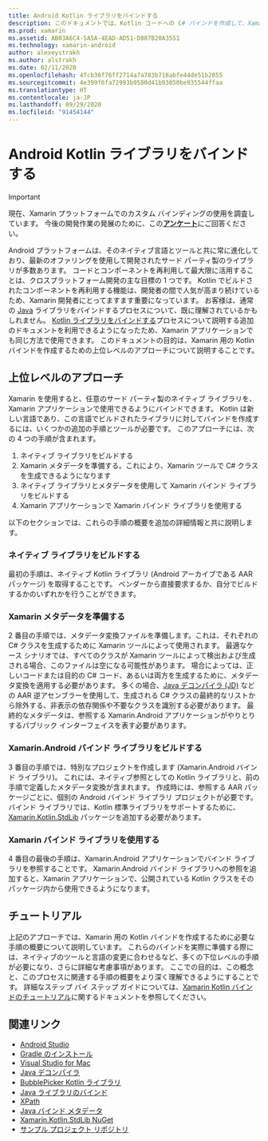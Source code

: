 ```yaml
---
title: Android Kotlin ライブラリをバインドする
description: このドキュメントでは、Kotlin コードへの C# バインドを作成して、Xamarin.Android アプリケーションでネイティブ ライブラリを使用できるようにする方法について説明します。
ms.prod: xamarin
ms.assetid: AB03A6C4-5A5A-4EAD-AD51-D887B20A3551
ms.technology: xamarin-android
author: alexeystrakh
ms.author: alstrakh
ms.date: 02/11/2020
ms.openlocfilehash: 4fcb36f76ff2714a7a783b716abfe44de51b2855
ms.sourcegitcommit: 4e399f6fa72993b9580d41b93050be935544ffaa
ms.translationtype: HT
ms.contentlocale: ja-JP
ms.lasthandoff: 09/29/2020
ms.locfileid: "91454144"
---
```

# <a name="bind-android-kotlin-libraries"></a>Android Kotlin ライブラリをバインドする

> [!IMPORTANT]
> 現在、Xamarin プラットフォームでのカスタム バインディングの使用を調査しています。 今後の開発作業の発展のために、この[**アンケート**](https://www.surveymonkey.com/r/KKBHNLT)にご回答ください。

Android プラットフォームは、そのネイティブ言語とツールと共に常に進化しており、最新のオファリングを使用して開発されたサード パーティ製のライブラリが多数あります。 コードとコンポーネントを再利用して最大限に活用することは、クロスプラットフォーム開発の主な目標の 1 つです。 Kotlin でビルドされたコンポーネントを再利用する機能は、開発者の間で人気が高まり続けているため、Xamarin 開発者にとってますます重要になっています。 お客様は、通常の [Java](../binding-java-library/index.md) ライブラリをバインドするプロセスについて、既に理解されているかもしれません。 [Kotlin ライブラリをバインドする](walkthrough.md)プロセスについて説明する追加のドキュメントを利用できるようになったため、Xamarin アプリケーションでも同じ方法で使用できます。 このドキュメントの目的は、Xamarin 用の Kotlin バインドを作成するための上位レベルのアプローチについて説明することです。

## <a name="high-level-approach"></a>上位レベルのアプローチ

Xamarin を使用すると、任意のサード パーティ製のネイティブ ライブラリを、Xamarin アプリケーションで使用できるようにバインドできます。 Kotlin は新しい言語であり、この言語でビルドされたライブラリに対してバインドを作成するには、いくつかの追加の手順とツールが必要です。 このアプローチには、次の 4 つの手順が含まれます。

1. ネイティブ ライブラリをビルドする
1. Xamarin メタデータを準備する。これにより、Xamarin ツールで C# クラスを生成できるようになります
1. ネイティブ ライブラリとメタデータを使用して Xamarin バインド ライブラリをビルドする
1. Xamarin アプリケーションで Xamarin バインド ライブラリを使用する

以下のセクションでは、これらの手順の概要を追加の詳細情報と共に説明します。

### <a name="build-the-native-library"></a>ネイティブ ライブラリをビルドする

最初の手順は、ネイティブ Kotlin ライブラリ (Android アーカイブである AAR パッケージ) を取得することです。 ベンダーから直接要求するか、自分でビルドするかのいずれかを行うことができます。

### <a name="prepare-the-xamarin-metadata"></a>Xamarin メタデータを準備する

2 番目の手順では、メタデータ変換ファイルを準備します。これは、それぞれの C# クラスを生成するために Xamarin ツールによって使用されます。 最適なケース シナリオでは、すべてのクラスが Xamarin ツールによって検出および生成される場合、このファイルは空になる可能性があります。 場合によっては、正しいコードまたは目的の C# コード、あるいは両方を生成するために、メタデータ変換を適用する必要があります。 多くの場合、[Java デコンパイラ (JD)](http://java-decompiler.github.io/) などの AAR 逆アセンブラーを使用して、生成される C# クラスの最終的なリストから除外する、非表示の依存関係や不要なクラスを識別する必要があります。 最終的なメタデータは、参照する Xamarin.Android アプリケーションがやりとりするパブリック インターフェイスを表す必要があります。

### <a name="build-a-xamarinandroid-binding-library"></a>Xamarin.Android バインド ライブラリをビルドする

3 番目の手順では、特別なプロジェクトを作成します (Xamarin.Android バインド ライブラリ)。 これには、ネイティブ参照としての Kotlin ライブラリと、前の手順で定義したメタデータ変換が含まれます。 作成時には、参照する AAR パッケージごとに、個別の Android バインド ライブラリ プロジェクトが必要です。 バインド ライブラリでは、Kotlin 標準ライブラリをサポートするために、[Xamarin.Kotlin.StdLib](https://www.nuget.org/packages/Xamarin.Kotlin.StdLib/) パッケージを追加する必要があります。

### <a name="consume-the-xamarin-binding-library"></a>Xamarin バインド ライブラリを使用する

4 番目の最後の手順は、Xamarin.Android アプリケーションでバインド ライブラリを参照することです。 Xamarin.Android バインド ライブラリへの参照を追加すると、Xamarin アプリケーションで、公開されている Kotlin クラスをそのパッケージ内から使用できるようになります。

## <a name="walkthrough"></a>チュートリアル

上記のアプローチでは、Xamarin 用の Kotlin バインドを作成するために必要な手順の概要について説明しています。 これらのバインドを実際に準備する際には、ネイティブのツールと言語の変更に合わせるなど、多くの下位レベルの手順が必要になり、さらに詳細な考慮事項があります。 ここでの目的は、この概念と、このプロセスに関連する手順の概要をより深く理解できるようにすることです。 詳細なステップ バイ ステップ ガイドについては、[Xamarin Kotlin バインドのチュートリアル](walkthrough.md)に関するドキュメントを参照してください。

## <a name="related-links"></a>関連リンク

- [Android Studio](https://developer.android.com/studio)
- [Gradle のインストール](https://gradle.org/install/)
- [Visual Studio for Mac](https://visualstudio.microsoft.com/downloads)
- [Java デコンパイラ](http://java-decompiler.github.io/)
- [BubblePicker Kotlin ライブラリ](https://github.com/igalata/Bubble-Picker)
- [Java ライブラリのバインド](../binding-java-library/index.md)
- [XPath](https://www.w3.org/TR/xpath/)
- [Java バインド メタデータ](../binding-java-library/customizing-bindings/java-bindings-metadata.md)
- [Xamarin.Kotlin.StdLib NuGet](https://www.nuget.org/packages/Xamarin.Kotlin.StdLib/)
- [サンプル プロジェクト リポジトリ](https://github.com/xamcat/xamarin-binding-kotlin-framework)